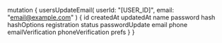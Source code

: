 mutation {
    usersUpdateEmail(
        userId: "[USER_ID]",
        email: "email@example.com"
    ) {
        id
        createdAt
        updatedAt
        name
        password
        hash
        hashOptions
        registration
        status
        passwordUpdate
        email
        phone
        emailVerification
        phoneVerification
        prefs
    }
}